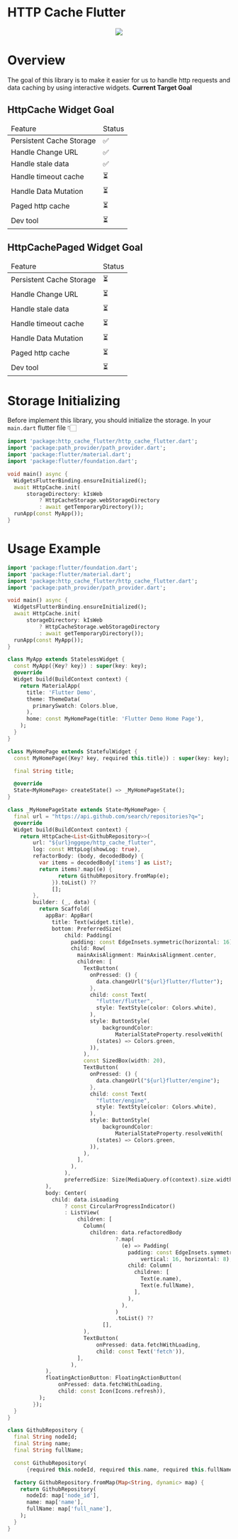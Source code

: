# HTTP Cache Flutter

<div style="text-align: center;">
  <img src="https://raw.githubusercontent.com/nggepe/http_cache_flutter/master/doc/bee-hive.png" style="max-width: 100%" />
</div>

# Overview

The goal of this library is to make it easier for us to handle http requests and data caching by using interactive widgets.
**Current Target Goal**

## HttpCache Widget Goal

<table>
  <thead>
    <tr>
      <td>
        Feature
      </td>
      <td>
        Status
      </td>
    </tr>
  </thead>
  <tbody>
    <tr>
      <td>
        Persistent Cache Storage
      </td>
      <td>
        ✅
      </td>
    </tr>
    <tr>
      <td>
        Handle Change URL
      </td>
      <td>
        ✅
      </td>
    </tr>
    <tr>
      <td>
        Handle stale data
      </td>
      <td>
        ✅
      </td>
    </tr>
    <tr>
      <td>
        Handle timeout cache
      </td>
      <td>
      ⏳
      </td>
    </tr>
    <tr>
      <td>
        Handle Data Mutation
      </td>
      <td>
        ⏳
      </td>
    </tr>
    <tr>
      <td>
        Paged http cache
      </td>
      <td>
        ⏳
      </td>
    </tr>
    <tr>
      <td>
        Dev tool
      </td>
      <td>
        ⏳
      </td>
    </tr>
  </tbody>
</table>

## HttpCachePaged Widget Goal

<table>
  <thead>
    <tr>
      <td>
        Feature
      </td>
      <td>
        Status
      </td>
    </tr>
  </thead>
  <tbody>
    <tr>
      <td>
        Persistent Cache Storage
      </td>
      <td>
        ⏳
      </td>
    </tr>
    <tr>
      <td>
        Handle Change URL
      </td>
      <td>
        ⏳
      </td>
    </tr>
    <tr>
      <td>
        Handle stale data
      </td>
      <td>
        ⏳
      </td>
    </tr>
    <tr>
      <td>
        Handle timeout cache
      </td>
      <td>
        ⏳
      </td>
    </tr>
    <tr>
      <td>
        Handle Data Mutation
      </td>
      <td>
        ⏳
      </td>
    </tr>
    <tr>
      <td>
        Paged http cache
      </td>
      <td>
        ⏳
      </td>
    </tr>
    <tr>
      <td>
        Dev tool
      </td>
      <td>
        ⏳
      </td>
    </tr>
  </tbody>
</table>

# Storage Initializing

Before implement this library, you should initialize the storage.
In your `main.dart` flutter file 👇🏻

```dart
import 'package:http_cache_flutter/http_cache_flutter.dart';
import 'package:path_provider/path_provider.dart';
import 'package:flutter/material.dart';
import 'package:flutter/foundation.dart';

void main() async {
  WidgetsFlutterBinding.ensureInitialized();
  await HttpCache.init(
      storageDirectory: kIsWeb
          ? HttpCacheStorage.webStorageDirectory
          : await getTemporaryDirectory());
  runApp(const MyApp());
}
```

# Usage Example

```dart
import 'package:flutter/foundation.dart';
import 'package:flutter/material.dart';
import 'package:http_cache_flutter/http_cache_flutter.dart';
import 'package:path_provider/path_provider.dart';

void main() async {
  WidgetsFlutterBinding.ensureInitialized();
  await HttpCache.init(
      storageDirectory: kIsWeb
          ? HttpCacheStorage.webStorageDirectory
          : await getTemporaryDirectory());
  runApp(const MyApp());
}

class MyApp extends StatelessWidget {
  const MyApp({Key? key}) : super(key: key);
  @override
  Widget build(BuildContext context) {
    return MaterialApp(
      title: 'Flutter Demo',
      theme: ThemeData(
        primarySwatch: Colors.blue,
      ),
      home: const MyHomePage(title: 'Flutter Demo Home Page'),
    );
  }
}

class MyHomePage extends StatefulWidget {
  const MyHomePage({Key? key, required this.title}) : super(key: key);

  final String title;

  @override
  State<MyHomePage> createState() => _MyHomePageState();
}

class _MyHomePageState extends State<MyHomePage> {
  final url = "https://api.github.com/search/repositories?q=";
  @override
  Widget build(BuildContext context) {
    return HttpCache<List<GithubRepository>>(
        url: "${url}nggepe/http_cache_flutter",
        log: const HttpLog(showLog: true),
        refactorBody: (body, decodedBody) {
          var items = decodedBody['items'] as List?;
          return items?.map((e) {
                return GithubRepository.fromMap(e);
              }).toList() ??
              [];
        },
        builder: (_, data) {
          return Scaffold(
            appBar: AppBar(
              title: Text(widget.title),
              bottom: PreferredSize(
                  child: Padding(
                    padding: const EdgeInsets.symmetric(horizontal: 16),
                    child: Row(
                      mainAxisAlignment: MainAxisAlignment.center,
                      children: [
                        TextButton(
                          onPressed: () {
                            data.changeUrl("${url}flutter/flutter");
                          },
                          child: const Text(
                            "flutter/flutter",
                            style: TextStyle(color: Colors.white),
                          ),
                          style: ButtonStyle(
                              backgroundColor:
                                  MaterialStateProperty.resolveWith(
                            (states) => Colors.green,
                          )),
                        ),
                        const SizedBox(width: 20),
                        TextButton(
                          onPressed: () {
                            data.changeUrl("${url}flutter/engine");
                          },
                          child: const Text(
                            "flutter/engine",
                            style: TextStyle(color: Colors.white),
                          ),
                          style: ButtonStyle(
                              backgroundColor:
                                  MaterialStateProperty.resolveWith(
                            (states) => Colors.green,
                          )),
                        ),
                      ],
                    ),
                  ),
                  preferredSize: Size(MediaQuery.of(context).size.width, 50)),
            ),
            body: Center(
              child: data.isLoading
                  ? const CircularProgressIndicator()
                  : ListView(
                      children: [
                        Column(
                          children: data.refactoredBody
                                  ?.map(
                                    (e) => Padding(
                                      padding: const EdgeInsets.symmetric(
                                          vertical: 16, horizontal: 8),
                                      child: Column(
                                        children: [
                                          Text(e.name),
                                          Text(e.fullName),
                                        ],
                                      ),
                                    ),
                                  )
                                  .toList() ??
                              [],
                        ),
                        TextButton(
                            onPressed: data.fetchWithLoading,
                            child: const Text('fetch')),
                      ],
                    ),
            ),
            floatingActionButton: FloatingActionButton(
                onPressed: data.fetchWithLoading,
                child: const Icon(Icons.refresh)),
          );
        });
  }
}

class GithubRepository {
  final String nodeId;
  final String name;
  final String fullName;

  const GithubRepository(
      {required this.nodeId, required this.name, required this.fullName});

  factory GithubRepository.fromMap(Map<String, dynamic> map) {
    return GithubRepository(
      nodeId: map['node_id'],
      name: map['name'],
      fullName: map['full_name'],
    );
  }
}
```
